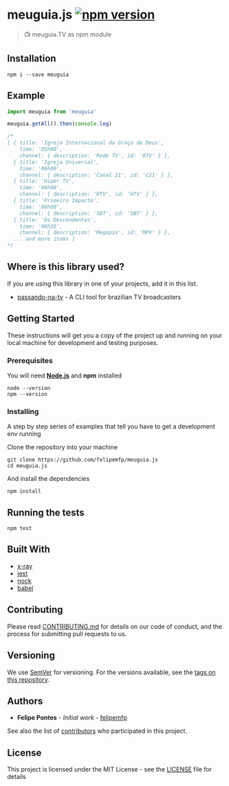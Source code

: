 # meuguia.js [![npm version](https://badge.fury.io/js/meuguia.svg)](https://badge.fury.io/js/meuguia)

> :tv: meuguia.TV as npm module

## Installation

```
npm i --save meuguia
```

## Example

```javascript
import meuguia from 'meuguia'

meuguia.getAll().then(console.log)

/*
[ { title: 'Igreja Internacional da Graça de Deus',
    time: '05h00',
    channel: { description: 'Rede TV', id: 'RTV' } },
  { title: 'Igreja Universal',
    time: '06h00',
    channel: { description: 'Canal 21', id: 'C21' } },
  { title: 'Hiper TV',
    time: '06h00',
    channel: { description: 'HTV', id: 'HTV' } },
  { title: 'Primeiro Impacto',
    time: '06h00',
    channel: { description: 'SBT', id: 'SBT' } },
  { title: 'Os Descendentes',
    time: '06h35',
    channel: { description: 'Megapix', id: 'MPX' } },
  ... and more items ]
*/

```

## Where is this library used?

If you are using this library in one of your projects, add it in this list.

* [passando-na-tv](https://github.com/felipemfp/passando-na-tv) - A CLI tool for brazilian TV broadcasters

## Getting Started

These instructions will get you a copy of the project up and running on your local machine for development and testing purposes.

### Prerequisites

You will need __[Node.js](https://docs.npmjs.com/getting-started/installing-node)__ and __npm__ installed

```
node --version
npm --version
```

### Installing

A step by step series of examples that tell you have to get a development env running

Clone the repository into your machine

```
git clone https://github.com/felipemfp/meuguia.js
cd meuguia.js
```

And install the dependencies 

```
npm install
```

## Running the tests

```
npm test
```

## Built With

* [x-ray](https://github.com/lapwinglabs/x-ray)
* [jest](https://github.com/facebook/jest)
* [nock](https://github.com/node-nock/nock)
* [babel](https://github.com/babel/babel)

## Contributing

Please read [CONTRIBUTING.md](CONTRIBUTING.md) for details on our code of conduct, and the process for submitting pull requests to us.

## Versioning

We use [SemVer](http://semver.org/) for versioning. For the versions available, see the [tags on this repository](https://github.com/felipemfp/meuguia.js/tags). 

## Authors

* **Felipe Pontes** - *Initial work* - [felipemfp](https://github.com/felipemfp)

See also the list of [contributors](https://github.com/felipemfp/meuguia.js/contributors) who participated in this project.

## License

This project is licensed under the MIT License - see the [LICENSE](LICENSE) file for details
